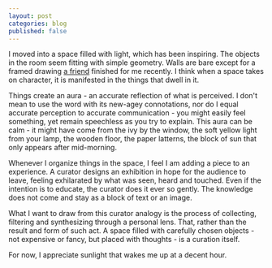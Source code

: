 ```yaml
---
layout: post
categories: blog
published: false
---
```

I moved into a space filled with light, which has been inspiring. The objects in the room seem fitting with simple geometry. Walls are bare except for a framed drawing <a href="http://trashmoon.com/" target="_blank">a friend</a> finished for me recently. I think when a space takes on character, it is manifested in the things that dwell in it.

Things create an aura - an accurate reflection of what is perceived. I don't mean to use the word with its new-agey connotations, nor do I equal accurate perception to accurate communication - you might easily feel something, yet remain speechless as you try to explain. This aura can be calm - it might have come from the ivy by the window, the soft yellow light from your lamp, the wooden floor, the paper latterns, the block of sun that only appears after mid-morning.

Whenever I organize things in the space, I feel I am adding a piece to an experience. A curator designs an exhibition in hope for the audience to leave, feeling exhilarated by what was seen, heard and touched. Even if the intention is to educate, the curator does it ever so gently. The knowledge does not come and stay as a block of text or an image.

What I want to draw from this curator analogy is the process of collecting, filtering and synthesizing through a personal lens. That, rather than the result and form of such act. A space filled with carefully chosen objects - not expensive or fancy, but placed with thoughts - is a curation itself. 

For now, I appreciate sunlight that wakes me up at a decent hour.
